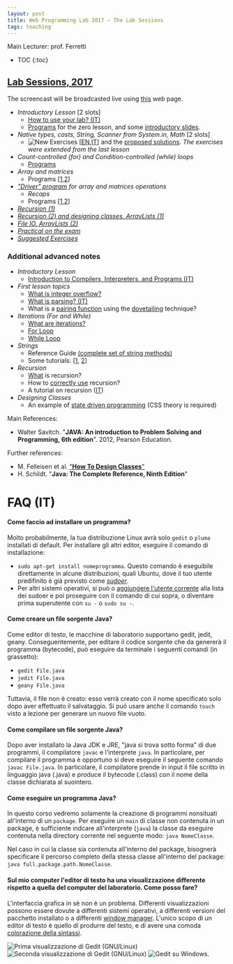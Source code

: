 ```yaml
---
layout: post
title: Web Programming Lab 2017 – The Lab Sessions
tags: teaching
---
```


Main Lecturer: prof. Ferretti

* TOC
{:toc}

## [Lab Sessions, 2017](#2017)

The screencast will be broadcasted live using [this]( http://130.136.143.13:8080/view-stream.html) web page.

*  *Introductory Lesson* [2 slots]
   * [How to use your lab? (IT)](https://github.com/jackbergus/LPI17/blob/master/Lesson00/LabRuleBook.pdf)
   * [Programs](https://github.com/jackbergus/LPI17/tree/master/Lesson00) for the zero lesson, and some [introductory slides](https://github.com/jackbergus/LPI17/blob/master/Lesson00/ex00.pdf).
* *Native types, casts, String, Scanner from System.in, Math* [2 slots]
   * ![New](http://www.animatedgif.net/new/new10_e0.gif) Exercises [[EN](https://github.com/jackbergus/LPI17/raw/master/Lesson01/guide.pdf),[IT](https://github.com/jackbergus/LPI17/raw/master/Lesson01/guide_it.pdf)] and the [proposed solutions](https://github.com/jackbergus/LPI17/tree/master/Lesson01). *The exercises were extended from the last lesson*
* *Count-controlled (for) and Condition-controlled (while) loops* 
   * [Programs](https://github.com/jackbergus/LPI17/tree/master/Lesson02)
* *Array and matrices*
   * Programs [[1](https://github.com/jackbergus/LPI17/tree/master/Lesson03),[2](https://github.com/jackbergus/LPI17/tree/master/Lesson04)]
* *["Driver" program](https://github.com/jackbergus/LPI17/tree/master/Lesson04) for array and matrices operations*
  *  *Recaps*
   * Programs [[1](https://github.com/jackbergus/LPI17/tree/master/Lesson05),[2](https://github.com/jackbergus/LPI17/tree/master/Lesson06)]
* *[Recursion (1)](https://github.com/jackbergus/LPI17/tree/master/Lesson07)*
* *[Recursion (2) and designing classes. ArrayLists (1)](https://github.com/jackbergus/LPI17/tree/master/Lesson08)*
* *[File IO. ArrayLists (2)](https://github.com/jackbergus/LPI17/tree/master/Lesson09)*
* *[Practical on the exam](https://github.com/jackbergus/LPI17/tree/master/Lesson10)*
* *[Suggested Exercises](https://github.com/jackbergus/LPI17/tree/master/LessonXY)*
   

### Additional advanced notes

 * *Introductory Lesson*
     * [Introduction to Compilers, Interpreters, and Programs (IT)](https://github.com/jackbergus/LPI17/raw/master/Lesson00/00Compilers.pdf)
 * *First lesson topics*
     * [What is integer overflow?](https://en.wikipedia.org/wiki/Integer_overflow)
     * [What is parsing? (IT)](https://it.wikipedia.org/wiki/Parsing)
     * What is a [pairing function](http://www.cs.upc.edu/~alvarez/calculabilitat/enumerabilitat.pdf) using the [dovetailing](https://en.wikipedia.org/wiki/Dovetailing_(computer_science)) technique?
 * *Iterations (For and While)*
     * [What are iterations?](https://en.wikipedia.org/wiki/Iteration)
     * [For Loop](https://en.wikipedia.org/wiki/For_loop)
     * [While Loop](https://en.wikipedia.org/wiki/While_loop)
 * *Strings*
     * Reference Guide [(complete set of string methods)](https://docs.oracle.com/javase/9/docs/api/java/lang/String.html)
     * Some tutorials: [[1](https://www.tutorialspoint.com/java/java_strings.htm), [2](https://beginnersbook.com/2013/12/java-strings/)]
 * *Recursion*
     * [What](https://it.wikipedia.org/wiki/Algoritmo_ricorsivo) is recursion?
     * How to [correctly use](https://en.wikipedia.org/wiki/Structural_induction) recursion?
     * A tutorial on recursion ([IT](https://github.com/jackbergus/LPI17/blob/master/Lesson07/tutorial/tutorial.pdf))
 * *Designing Classes*
     * An example of [state driven programming](https://github.com/jackbergus/LucenePdfIndexer) (CSS theory is required)

Main References:
* Walter Savitch. "**JAVA: An introduction to Problem Solving and Programming, 6th edition**". 2012, Pearson Education.

Further references:
* M. Felleisen et al. ["**How To Design Classes**"](http://www.ccs.neu.edu/home/matthias/HtDC/htdc.pdf)
* H. Schildt. "**Java: The Complete Reference, Ninth Edition**" 

# FAQ (IT)

#### Come faccio ad installare un programma?
Molto probabilmente, la tua distribuzione Linux avrà solo `gedit` o `pluma` installati di default. Per installare gli altri editor, eseguire il comando di installazione: 
 * `sudo apt-get install nomeprogramma`. Questo comando è eseguibile direttamente in alcune distribuzioni, quali Ubuntu, dove il tuo utente predifinito è già previsto come *[sudoer](https://wiki.archlinux.org/index.php/Sudo_(Italiano))*.
 * Per altri sistemi operativi, si può o [aggiungere l'utente corrente](https://ubuntuforums.org/showthread.php?t=1132821) alla lista dei sudoer e poi proseguire con il comando di cui sopra, o diventare prima superutente con `su -` o `sudo su -`. 

#### Come creare un file sorgente Java?
Come editor di testo, le macchine di laboratorio supportano gedit, jedit, geany. Conseguentemente, per editare il codice sorgente che da genererà il programma (bytecode), può eseguire da terminale i seguenti comandi (in grassetto):
 * `gedit File.java`
 * `jedit File.java`
 * `geany File.java`

Tuttavia, il file non è creato: esso verrà creato con il nome specificato solo dopo aver effettuato il salvataggio. Si può usare anche il comando `touch` visto a lezione per generare un nuovo file vuoto.

#### Come compilare un file sorgente Java?
Dopo aver installato la Java JDK e JRE, "java si trova sotto forma" di due programmi, il compilatore `javac` e l'interprete `java`. In particolare, per compilare il programma è opportuno si deve eseguire il seguente comando `javac File.java`. In particolare, il compilatore  prende in input il file scritto in linguaggio java (.java) e produce il bytecode (.class) con il nome della classe dichiarata al suointero.

#### Come eseguire un programma Java?
In questo corso vedremo solamente la creazione di programmi nonsituati all'interno di un `package`. Per eseguire un `main` di classe non contenuta in un package, è sufficiente indcare all'interprete (`java`) la classe da eseguire contenuta nella directory corrente nel seguente modo: `java NomeClasse`.

Nel caso in cui la classe sia contenuta all'interno del package, bisognerà specificare il percorso completo della stessa classe all'interno del package: `java full.package.path.NomeClasse`.

#### Sul mio computer l'editor di testo ha una visualizzazione differente rispetto a quella del computer del laboratorio. Come posso fare?
L'interfaccia grafica in sè non è un problema. Differenti visualizzazioni possono essere dovute a differenti sistemi operativi, a differenti versioni del pacchetto installato o a differenti [window manager](https://it.wikipedia.org/wiki/Window_manager). L'unico scopo di un editor di testo è quello di produrre del testo, e di avere una comoda [colorazione della sintassi](https://it.wikipedia.org/wiki/Syntax_highlighting).

![Prima visualizzazione di Gedit (GNU/Linux)](http://1.bp.blogspot.com/-5uhn4nSKk2I/UtbMnYOJHyI/AAAAAAABRiA/ysLOK2Di0w8/s1600/gedit4.png)
![Seconda visualizzazione di Gedit (GNU/Linux)](https://d2.alternativeto.net/dist/s/5d440bae-e4cc-466b-861b-f4c6ec293baa_1_full.png?format=jpg&width=1600&height=1600&mode=min&upscale=falseg)
![Gedit su Windows.](https://cdn.forumer.it/gen_screenshots/it-IT/windows/gedit/large/gedit-02-657x535.png)
